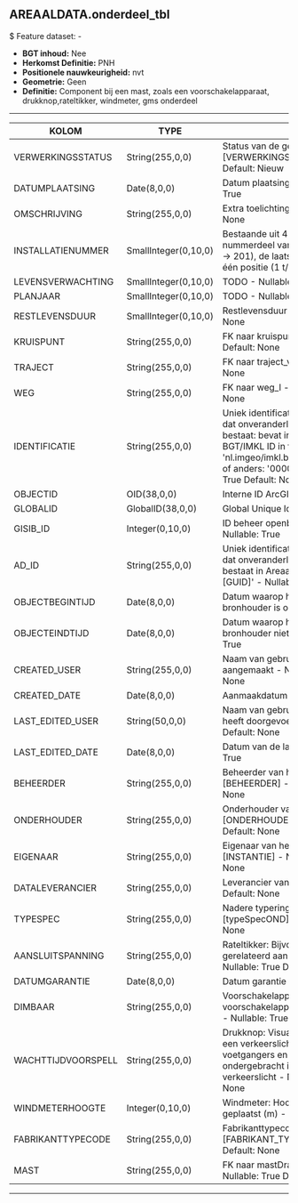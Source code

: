 ﻿## AREAALDATA.onderdeel_tbl

$ Feature dataset: -

* __BGT inhoud:__ Nee
* __Herkomst Definitie:__ PNH
* __Positionele nauwkeurigheid:__ nvt
* __Geometrie:__ Geen
* __Definitie:__ Component bij een mast, zoals een voorschakelapparaat, drukknop,rateltikker, windmeter, gms onderdeel


***

|KOLOM                               |TYPE                |DEFINITIE|
|------                              |----                |-----    |
|VERWERKINGSSTATUS                   |String(255,0,0)     |Status van de gegevens, keuzelijst [VERWERKINGSSTATUS] - Nullable: False Default: Nieuw|
|DATUMPLAATSING                      |Date(8,0,0)         |Datum plaatsing installatie - Nullable: True|
|OMSCHRIJVING                        |String(255,0,0)     |Extra toelichting - Nullable: True Default: None|
|INSTALLATIENUMMER                   |SmallInteger(0,10,0)|Bestaande uit 4 cijfers: de eerste drie het nummerdeel van het wegnummer (N201 -> 201), de laatste een volgnummer van één positie (1 t/m 9) - Nullable: True|
|LEVENSVERWACHTING                   |SmallInteger(0,10,0)|TODO - Nullable: True|
|PLANJAAR                            |SmallInteger(0,10,0)|TODO - Nullable: True|
|RESTLEVENSDUUR                      |SmallInteger(0,10,0)|Restlevensduur - Nullable: True Default: None|
|KRUISPUNT                           |String(255,0,0)     |FK naar kruispunt_p - Nullable: True Default: None|
|TRAJECT                             |String(255,0,0)     |FK naar traject_v - Nullable: True Default: None|
|WEG                                 |String(255,0,0)     |FK naar weg_l - Nullable: True Default: None|
|IDENTIFICATIE                       |String(255,0,0)      |Uniek identificatienummer voor het object dat onveranderlijk is zolang het object bestaat: bevat indien van toepassing BGT/IMKL ID in format 'nl.imgeo/imkl.bronhouderscode.LokaalID' of anders: '00000'.LokaalID - Nullable: True Default: None|
|OBJECTID                            |OID(38,0,0)        |Interne ID ArcGIS - Nullable: False|
|GLOBALID                            |GlobalID(38,0,0)   |Global Unique Identifier - Nullable: False|
|GISIB_ID                            |Integer(0,10,0)    |ID beheer openbare ruimte (GISIB) - Nullable: True|
|AD_ID                               |String(255,0,0)    |Uniek identificatienummer voor het object dat onveranderlijk is zolang het object bestaat in Areaaldata: in format 'AD.[GUID]' - Nullable: False Default: None|
|OBJECTBEGINTIJD                     |Date(8,0,0)        |Datum waarop het object bij de bronhouder is ontstaan - Nullable: True|
|OBJECTEINDTIJD                      |Date(8,0,0)        |Datum waarop het object bij de bronhouder niet meer geldig is - Nullable: True|
|CREATED_USER                        |String(255,0,0)    |Naam van gebruiker die de rij heeft aangemaakt - Nullable: True Default: None|
|CREATED_DATE                        |Date(8,0,0)        |Aanmaakdatum - Nullable: True|
|LAST_EDITED_USER                    |String(50,0,0)     |Naam van gebruiker die de laatste mutatie heeft doorgevoerd - Nullable: True Default: None|
|LAST_EDITED_DATE                    |Date(8,0,0)        |Datum van de laatste mutatie - Nullable: True|
|BEHEERDER                           |String(255,0,0)    |Beheerder van het object, keuzelijst [BEHEERDER] - Nullable: True Default: None|
|ONDERHOUDER                         |String(255,0,0)    |Onderhouder van het object, keuzelijst [ONDERHOUDER] - Nullable: True Default: None|
|EIGENAAR                            |String(255,0,0)    |Eigenaar van het object, keuzelijst [INSTANTIE] - Nullable: True Default: None| 
|DATALEVERANCIER                     |String(255,0,0)    |Leverancier van de data - Nullable: True Default: None|
|TYPESPEC                            |String(255,0,0)     |Nadere typering van het object, keuzelijst [typeSpecOND] - Nullable: True Default: None|
|AANSLUITSPANNING                    |String(255,0,0)     |Rateltikker: Bijvoorbeeld 40V of 220 V (is gerelateerd aan de lamp-spanning)- Nullable: True Default: None|
|DATUMGARANTIE                       |Date(8,0,0)         |Datum garantie - Nullable: True|
|DIMBAAR                             |String(255,0,0)     |Voorschakelapparaat: Bevat het voorschakelapparaat een dimvoorziening - Nullable: True Default: None|
|WACHTTIJDVOORSPELL                  |String(255,0,0)     |Drukknop: Visualiseert de wachttijd voor een verkeerslicht (met name voor voetgangers en fietsers), meestal ondergebracht in drukknop of verkeerslicht - Nullable: True Default: None|
|WINDMETERHOOGTE                     |Integer(0,10,0)     |Windmeter: Hoogte waarop de windmeter geplaatst (m) - Nullable: True|
|FABRIKANTTYPECODE                   |String(255,0,0)     |Fabrikanttypecode, keuzelijst [FABRIKANT_TYPECODE] - Nullable: True Default: None|
|MAST                                |String(255,0,0)         |FK naar mastDraagconstructie_p - Nullable: True  Default: None|



***


